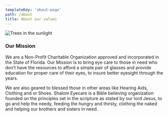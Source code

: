 ```yaml
---
templateKey: 'about-page'
path: /about
title: About our values
---
```

![Trees in the sunlight](/img/test.jpg "Fall trees colored in the brilliant sunlight")

### Our Mission
We are a Non-Profit Charitable Organization approved and incorporated in the State of Florida.
Our Mission is to bring eye care to those in need who don’t have the resources to afford a simple pair of glasses and provide education for proper care of their eyes, to insure better eyesight through the years. 

We are also geared to blessed those in other areas like Hearing Aids, Clothing and or Shoes. Shalom Eyecare is a Bible believing organization founded on the principles set in the scripture as stated by our lord Jesus, to go and help the needy, feeding the hungry and thirsty, clothing the naked and helping our brothers and sisters in need.

<!-- ### Shade-grown coffee
Coffee is a small tree or shrub that grows in the forest understory in its wild form, and traditionally was grown commercially under other trees that provided shade. The forest-like structure of shade coffee farms provides habitat for a great number of migratory and resident species.

### Single origin
Single-origin coffee is coffee grown within a single known geographic origin. Sometimes, this is a single farm or a specific collection of beans from a single country. The name of the coffee is then usually the place it was grown to whatever degree available.

### Sustainable farming
Sustainable agriculture is farming in sustainable ways based on an understanding of ecosystem services, the study of relationships between organisms and their environment. What grows where and how it is grown are a matter of choice and careful consideration for nature and communities.

### Direct sourcing
Direct trade is a form of sourcing practiced by some coffee roasters. Advocates of direct trade practices promote direct communication and price negotiation between buyer and farmer, along with systems that encourage and incentivize quality.

### Reinvest profits
We want to truly empower the communities that bring amazing coffee to you. That’s why we reinvest 20% of our profits into farms, local businesses and schools everywhere our coffee is grown. You can see the communities grow and learn more about coffee farming on our blog. -->
